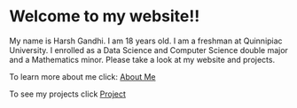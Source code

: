 # Welcome to my website!!

My name is Harsh Gandhi. I am 18 years old. I am a freshman at Quinnipiac University. I enrolled as a Data Science and Computer Science double major and a Mathematics minor. Please take a look at my website and projects.

To learn more about me click:
[About Me](aboutMe.md)

To see my projects click
[Project](project.md)
